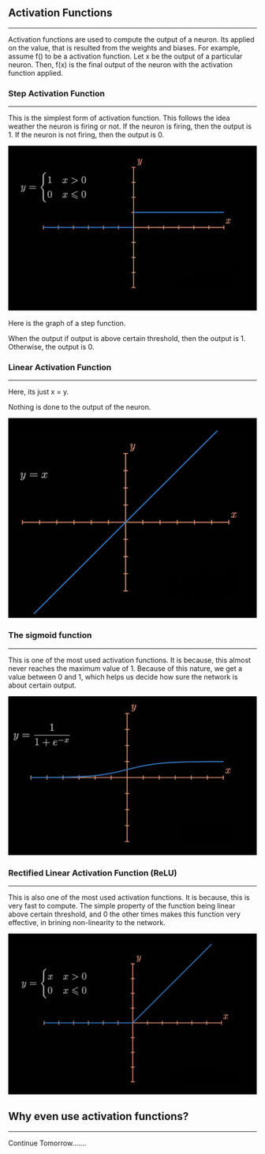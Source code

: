 ## Activation Functions

---

Activation functions are used to compute the output of a neuron. Its applied on the value, that is resulted from the weights and biases. For example, assume f() to be a activation function. Let x be the output of a particular neuron. Then, f(x) is the final output of the neuron with the activation function applied.

### Step Activation Function

---

This is the simplest form of activation function. This follows the idea weather the neuron is firing or not. If the neuron is firing, then the output is 1. If the neuron is not firing, then the output is 0.

![](assets/step_function.png)

Here is the graph of a step function.

When the output if output is above certain threshold, then the output is 1. Otherwise, the output is 0.

### Linear Activation Function

---

Here, its just x = y.

Nothing is done to the output of the neuron.

![](assets/linear_activation.png)

### The sigmoid function

---

This is one of the most used activation functions. It is because, this almost never reaches the maximum value of 1. Because of this nature, we get a value between 0 and 1, which helps us decide how sure the network is about certain output.

![](assets/sigmoid.png)

### Rectified Linear Activation Function (ReLU)

---

This is also one of the most used activation functions. It is because, this is very fast to compute. The simple property of the function being linear above certain threshold, and 0 the other times makes this function very effective, in brining non-linearity to the network.

![](assets/relu.png)


## Why even use activation functions?
---

Continue Tomorrow.......
